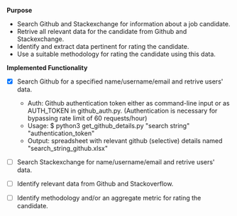 __Purpose__
* Search Github and Stackexchange for information about a job candidate.
* Retrive all relevant data for the candidate from Github and Stackexchange.
* Identify and extract data pertinent for rating the candidate.
* Use a suitable methodology for rating the candidate using this data.

__Implemented Functionality__
- [x] Search Github for a specified name/username/email and retrive users' data.
  * Auth: Github authentication token either as command-line input or as AUTH_TOKEN in github_auth.py. (Authentication is necessary for bypassing rate limit of 60 requests/hour)
  * Usage: $ python3 get_github_details.py "search string" "authentication_token"
  * Output: spreadsheet with relevant github (selective) details named "search_string_github.xlsx"
- [ ] Search Stackexchange for name/username/email and retrive users' data.
- [ ] Identify relevant data from Github and Stackoverflow.
- [ ] Identify methodology and/or an aggregate metric for rating the candidate.


